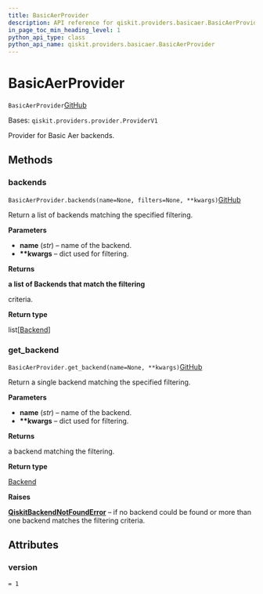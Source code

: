 ```yaml
---
title: BasicAerProvider
description: API reference for qiskit.providers.basicaer.BasicAerProvider
in_page_toc_min_heading_level: 1
python_api_type: class
python_api_name: qiskit.providers.basicaer.BasicAerProvider
---
```


# BasicAerProvider

<span id="qiskit.providers.basicaer.BasicAerProvider" />

`BasicAerProvider`[GitHub](https://github.com/qiskit/qiskit/tree/stable/0.20/qiskit/providers/basicaer/basicaerprovider.py "view source code")

Bases: `qiskit.providers.provider.ProviderV1`

Provider for Basic Aer backends.

## Methods

### backends

<span id="qiskit.providers.basicaer.BasicAerProvider.backends" />

`BasicAerProvider.backends(name=None, filters=None, **kwargs)`[GitHub](https://github.com/qiskit/qiskit/tree/stable/0.20/qiskit/providers/basicaer/basicaerprovider.py "view source code")

Return a list of backends matching the specified filtering.

**Parameters**

*   **name** (*str*) – name of the backend.
*   **\*\*kwargs** – dict used for filtering.

**Returns**

**a list of Backends that match the filtering**

criteria.

**Return type**

list\[[Backend](qiskit.providers.Backend "qiskit.providers.Backend")]

### get\_backend

<span id="qiskit.providers.basicaer.BasicAerProvider.get_backend" />

`BasicAerProvider.get_backend(name=None, **kwargs)`[GitHub](https://github.com/qiskit/qiskit/tree/stable/0.20/qiskit/providers/basicaer/basicaerprovider.py "view source code")

Return a single backend matching the specified filtering.

**Parameters**

*   **name** (*str*) – name of the backend.
*   **\*\*kwargs** – dict used for filtering.

**Returns**

a backend matching the filtering.

**Return type**

[Backend](qiskit.providers.Backend "qiskit.providers.Backend")

**Raises**

[**QiskitBackendNotFoundError**](qiskit.providers.QiskitBackendNotFoundError "qiskit.providers.QiskitBackendNotFoundError") – if no backend could be found or more than one backend matches the filtering criteria.

## Attributes

<span id="qiskit.providers.basicaer.BasicAerProvider.version" />

### version

`= 1`

